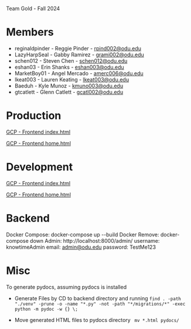 Team Gold - Fall 2024

# Members

  - reginaldpinder - Reggie Pinder - rpind002@odu.edu
  - LazyHarpSeal - Gabby Ramirez - grami002@odu.edu
  - schen012 - Steven Chen - schen012@odu.edu
  - eshan03 - Erin Shanks - eshan003@odu.edu
  - MarketBoy01 - Angel Mercado - amerc006@odu.edu
  - lkeat003 - Lauren Keating - lkeat003@odu.edu
  - Baeduh - Kyle Munoz - kmuno003@odu.edu
  - gtcatlett - Glenn Catlett - gcatl002@odu.edu
# Production

[GCP - Frontend index.html](https://cs411w.ue.r.appspot.com/)

[GCP - Frontend home.html](https://cs411w.ue.r.appspot.com/frontend/home/home.html)

# Development 
[GCP - Frontend index.html](https://dev-dot-cs411w.ue.r.appspot.com/)

[GCP - Frontend home.html](https://dev-dot-cs411w.ue.r.appspot.com/frontend/home/home.html)

# Backend

Docker Compose: docker-compose up --build
Docker Remove: docker-compose down 
Admin: http://localhost:8000/admin/
username: knowtimeAdmin
email: admin@odu.edu
password: TestMe123

# Misc

To generate pydocs, assuming pydocs is installed

- Generate Files by CD to backend directory and running 
``` find . -path "./venv" -prune -o -name "*.py" -not -path "*/migrations/*" -exec python -m pydoc -w {} \; ```

- Move generated HTML files to pydocs directory
  ```  mv *.html pydocs/ ```

